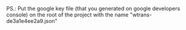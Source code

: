 PS.: Put the google key file (that you generated on google developers console) on the root of the project with the name "wtrans-de3a1e4ee2a9.json"
